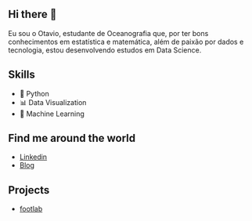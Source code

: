 ## Hi there 👋 

Eu sou o Otavio, estudante de Oceanografia que, por ter bons conhecimentos em estatística e matemática, além de paixão por dados e tecnologia, estou desenvolvendo estudos em Data Science.

## Skills

* 🐍 Python
* 📊 Data Visualization
* 🔮 Machine Learning

## Find me around the world

* [Linkedin](https://www.linkedin.com/in/otaviosanluz/)
* [Blog](https://otaviosanluz.medium.com/)

## Projects

* [footlab](https://github.com/otaviosanluz/footlab)

